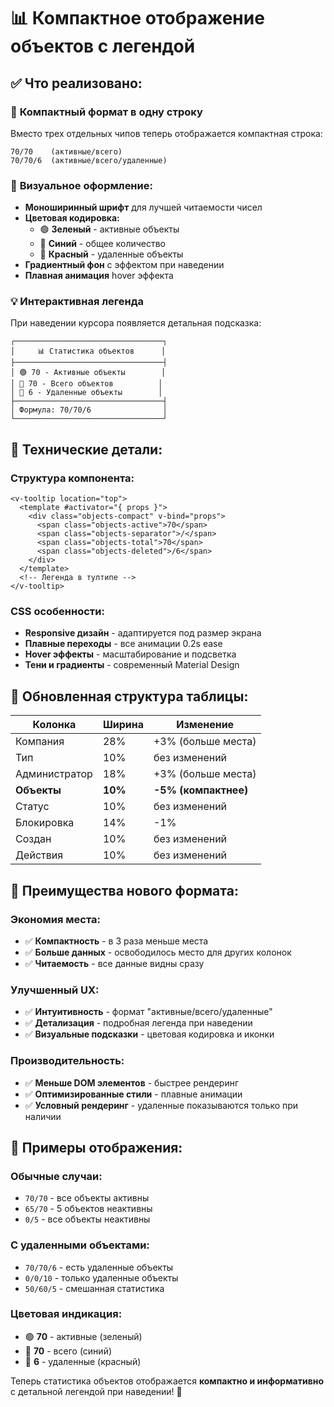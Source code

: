 # 📊 Компактное отображение объектов с легендой

## ✅ Что реализовано:

### 🎯 **Компактный формат в одну строку**
Вместо трех отдельных чипов теперь отображается компактная строка:
```
70/70    (активные/всего)
70/70/6  (активные/всего/удаленные)
```

### 🎨 **Визуальное оформление:**
- **Моноширинный шрифт** для лучшей читаемости чисел
- **Цветовая кодировка:**
  - 🟢 **Зеленый** - активные объекты
  - 🔵 **Синий** - общее количество
  - 🔴 **Красный** - удаленные объекты
- **Градиентный фон** с эффектом при наведении
- **Плавная анимация** hover эффекта

### 💡 **Интерактивная легенда**
При наведении курсора появляется детальная подсказка:

```
┌─────────────────────────────────┐
│     📊 Статистика объектов      │
├─────────────────────────────────┤
│ 🟢 70 - Активные объекты        │
│ 🔵 70 - Всего объектов          │
│ 🔴 6 - Удаленные объекты        │
├─────────────────────────────────┤
│ Формула: 70/70/6                │
└─────────────────────────────────┘
```

## 🔧 Технические детали:

### **Структура компонента:**
```vue
<v-tooltip location="top">
  <template #activator="{ props }">
    <div class="objects-compact" v-bind="props">
      <span class="objects-active">70</span>
      <span class="objects-separator">/</span>
      <span class="objects-total">70</span>
      <span class="objects-deleted">/6</span>
    </div>
  </template>
  <!-- Легенда в тултипе -->
</v-tooltip>
```

### **CSS особенности:**
- **Responsive дизайн** - адаптируется под размер экрана
- **Плавные переходы** - все анимации 0.2s ease
- **Hover эффекты** - масштабирование и подсветка
- **Тени и градиенты** - современный Material Design

## 📏 Обновленная структура таблицы:

| Колонка | Ширина | Изменение |
|---------|--------|-----------|
| Компания | 28% | +3% (больше места) |
| Тип | 10% | без изменений |
| Администратор | 18% | +3% (больше места) |
| **Объекты** | **10%** | **-5% (компактнее)** |
| Статус | 10% | без изменений |
| Блокировка | 14% | -1% |
| Создан | 10% | без изменений |
| Действия | 10% | без изменений |

## 🎯 Преимущества нового формата:

### **Экономия места:**
- ✅ **Компактность** - в 3 раза меньше места
- ✅ **Больше данных** - освободилось место для других колонок
- ✅ **Читаемость** - все данные видны сразу

### **Улучшенный UX:**
- ✅ **Интуитивность** - формат "активные/всего/удаленные"
- ✅ **Детализация** - подробная легенда при наведении
- ✅ **Визуальные подсказки** - цветовая кодировка и иконки

### **Производительность:**
- ✅ **Меньше DOM элементов** - быстрее рендеринг
- ✅ **Оптимизированные стили** - плавные анимации
- ✅ **Условный рендеринг** - удаленные показываются только при наличии

## 📱 Примеры отображения:

### **Обычные случаи:**
- `70/70` - все объекты активны
- `65/70` - 5 объектов неактивны
- `0/5` - все объекты неактивны

### **С удаленными объектами:**
- `70/70/6` - есть удаленные объекты
- `0/0/10` - только удаленные объекты
- `50/60/5` - смешанная статистика

### **Цветовая индикация:**
- 🟢 **70** - активные (зеленый)
- 🔵 **70** - всего (синий)  
- 🔴 **6** - удаленные (красный)

Теперь статистика объектов отображается **компактно и информативно** с детальной легендой при наведении! 🎉
